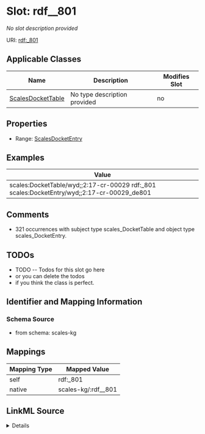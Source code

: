 

# Slot: rdf__801


_No slot description provided_





URI: [rdf:_801](http://www.w3.org/1999/02/22-rdf-syntax-ns#_801)



<!-- no inheritance hierarchy -->





## Applicable Classes

| Name | Description | Modifies Slot |
| --- | --- | --- |
| [ScalesDocketTable](../classes/ScalesDocketTable.md) | No type description provided |  no  |







## Properties

* Range: [ScalesDocketEntry](../classes/ScalesDocketEntry.md)






## Examples

| Value |
| --- |
| scales:DocketTable/wyd;;2:17-cr-00029 rdf:_801 scales:DocketEntry/wyd;;2:17-cr-00029_de801 |

## Comments

* 321 occurrences with subject type scales_DocketTable and object type scales_DocketEntry.

## TODOs

* TODO -- Todos for this slot go here
* or you can delete the todos
* if you think the class is perfect.

## Identifier and Mapping Information







### Schema Source


* from schema: scales-kg




## Mappings

| Mapping Type | Mapped Value |
| ---  | ---  |
| self | rdf:_801 |
| native | scales-kg/:rdf__801 |




## LinkML Source

<details>
```yaml
name: rdf__801
description: No slot description provided
todos:
- TODO -- Todos for this slot go here
- or you can delete the todos
- if you think the class is perfect.
comments:
- 321 occurrences with subject type scales_DocketTable and object type scales_DocketEntry.
examples:
- value: scales:DocketTable/wyd;;2:17-cr-00029 rdf:_801 scales:DocketEntry/wyd;;2:17-cr-00029_de801
from_schema: scales-kg
rank: 1000
slot_uri: rdf:_801
alias: rdf__801
domain_of:
- scales_DocketTable
range: scales_DocketEntry

```
</details>